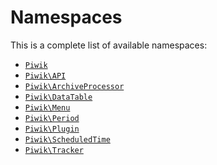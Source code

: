 Namespaces
==========

This is a complete list of available namespaces:

- [`Piwik`](Piwik)
- [`Piwik\API`](Piwik/API)
- [`Piwik\ArchiveProcessor`](Piwik/ArchiveProcessor)
- [`Piwik\DataTable`](Piwik/DataTable)
- [`Piwik\Menu`](Piwik/Menu)
- [`Piwik\Period`](Piwik/Period)
- [`Piwik\Plugin`](Piwik/Plugin)
- [`Piwik\ScheduledTime`](Piwik/ScheduledTime)
- [`Piwik\Tracker`](Piwik/Tracker)
